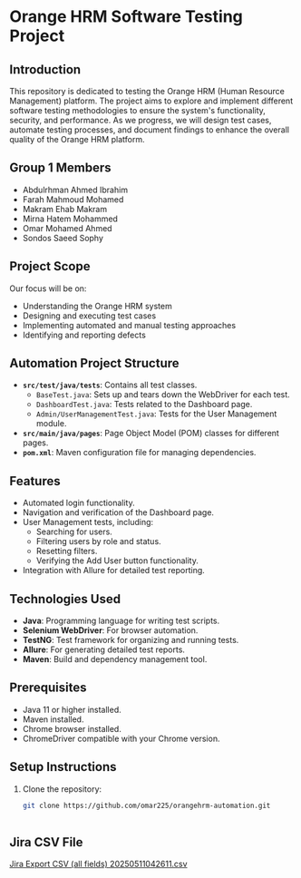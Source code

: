 # Orange HRM Software Testing Project

## Introduction
This repository is dedicated to testing the Orange HRM (Human Resource Management) platform. The project aims to explore and implement different software testing methodologies to ensure the system's functionality, security, and performance. As we progress, we will design test cases, automate testing processes, and document findings to enhance the overall quality of the Orange HRM platform.


## Group 1 Members  
- Abdulrhman Ahmed Ibrahim  
- Farah Mahmoud Mohamed  
- Makram Ehab Makram  
- Mirna Hatem Mohammed  
- Omar Mohamed Ahmed  
- Sondos Saeed Sophy  

## Project Scope
Our focus will be on:
- Understanding the Orange HRM system  
- Designing and executing test cases  
- Implementing automated and manual testing approaches  
- Identifying and reporting defects  

## Automation Project Structure
- **`src/test/java/tests`**: Contains all test classes.
  - `BaseTest.java`: Sets up and tears down the WebDriver for each test.
  - `DashboardTest.java`: Tests related to the Dashboard page.
  - `Admin/UserManagementTest.java`: Tests for the User Management module.
- **`src/main/java/pages`**: Page Object Model (POM) classes for different pages.
- **`pom.xml`**: Maven configuration file for managing dependencies.

## Features
- Automated login functionality.
- Navigation and verification of the Dashboard page.
- User Management tests, including:
  - Searching for users.
  - Filtering users by role and status.
  - Resetting filters.
  - Verifying the Add User button functionality.
- Integration with Allure for detailed test reporting.

## Technologies Used
- **Java**: Programming language for writing test scripts.
- **Selenium WebDriver**: For browser automation.
- **TestNG**: Test framework for organizing and running tests.
- **Allure**: For generating detailed test reports.
- **Maven**: Build and dependency management tool.

## Prerequisites
- Java 11 or higher installed.
- Maven installed.
- Chrome browser installed.
- ChromeDriver compatible with your Chrome version.

## Setup Instructions
1. Clone the repository:
   ```bash
   git clone https://github.com/omar225/orangehrm-automation.git
 
## Jira CSV File
[Jira Export CSV (all fields) 20250511042611.csv](https://github.com/user-attachments/files/20146492/Jira.Export.CSV.all.fields.20250511042611.csv)
